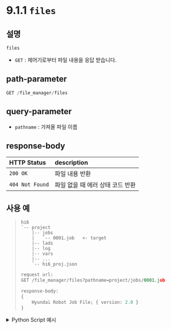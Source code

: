 # 9.1.1 `files`

## 설명

`files`

- `GET` : 제어기로부터 파일 내용을 응답 받습니다.

## path-parameter

```python
GET /file_manager/files
```

## query-parameter

- `pathname` : 가져올 파일 이름

## response-body

|HTTP Status|description|
|:---|:---|
|`200 OK`|파일 내용 반환|
|`404 Not Found`| 파일 없을 때 에러 상태 코드 반환|


## 사용 예

<blockquote>

```
hi6
`-- project
    |-- jobs
    |   `-- 0001.job   <- target
    |-- lads
    |-- log
    |-- vars   
    |-- ...
    `-- hi6_proj.json
```

```python
request url:
GET /file_manager/files?pathname=project/jobs/0001.job

response-body:
{
	Hyundai Robot Job File; { version: 2.0 }
}
```

</blockquote>

<details><summary>Python Script 예시</summary>

```python
# test.py
import requests

def print_file_contents() -> None:
	base_url	    = "http://192.168.1.150:8888"
	path_parameter  = "/file_manager/files"
	query_parameter = {"pathname": "project/jobs/0001.job"}

	response = requests.get(url=base_url + path_parameter, params=query_parameter)
	
	print(f'response: {response.status_code}')
	print(response.text)
```
```sh
$python test.py
response: 200
Hyundai Robot Job File; { version: 2.0 }
```

</details>
